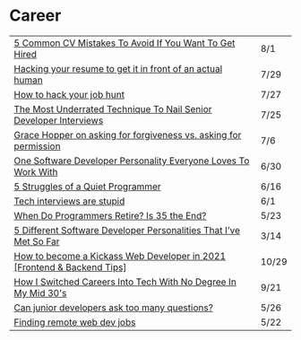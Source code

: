 # Career

|  |  |
| :--- | :--- |
| [5 Common CV Mistakes To Avoid If You Want To Get Hired](https://betterprogramming.pub/5-common-cv-mistakes-to-avoid-if-you-want-to-get-hired-4b454a8055dc) | 8/1 |
| [Hacking your resume to get it in front of an actual human](https://gomakethings.com/hacking-your-resume-to-get-it-in-front-of-an-actual-human/) | 7/29 |
| [How to hack your job hunt](https://gomakethings.com/how-to-hack-your-job-hunt/) | 7/27 |
| [The Most Underrated Technique To Nail Senior Developer Interviews](https://betterprogramming.pub/the-most-underrated-technique-to-nail-senior-developer-interviews-f917025453b7) | 7/25 |
| [Grace Hopper on asking for forgiveness vs. asking for permission](https://gomakethings.com/grace-hopper-on-asking-for-forgiveness-vs.-asking-for-permission/) | 7/6 |
| [One Software Developer Personality Everyone Loves To Work With](https://radiant-brushlands-42789.herokuapp.com/betterprogramming.pub/one-software-developer-personality-everyone-loves-to-work-with-15b841cbc80e) | 6/30 |
| [5 Struggles of a Quiet Programmer](https://betterprogramming.pub/5-struggles-of-a-quiet-programmer-af9fc16108fe) | 6/16 |
| [Tech interviews are stupid](https://gomakethings.com/tech-interviews-are-stupid/) | 6/1 |
| [When Do Programmers Retire? Is 35 the End?](https://radiant-brushlands-42789.herokuapp.com/betterprogramming.pub/when-do-programmers-retire-is-35-the-end-72d173760ee2) | 5/23 |
| [5 Different Software Developer Personalities That I’ve Met So Far](https://betterprogramming.pub/5-different-software-developer-personalities-that-ive-met-so-far-13784f3a8d4a) | 3/14 |
| [How to become a Kickass Web Developer in 2021 \[Frontend & Backend Tips\]](https://dev.to/suniljoshi19/how-to-become-a-kickass-web-developer-in-2021-frontend-backend-tips-457h?utm_source=digest_mailer&utm_medium=email&utm_campaign=digest_email) | 10/29 |
| [How I Switched Careers Into Tech With No Degree In My Mid 30's](https://dev.to/willjohnsonio/how-i-switched-careers-into-tech-with-no-degree-in-my-mid-30-s-1n67?utm_source=digest_mailer&utm_medium=email&utm_campaign=digest_email) | 9/21 |
| [Can junior developers ask too many questions?](https://gomakethings.com/can-junior-developers-ask-too-many-questions/?mc_cid=cffc7a31e8&mc_eid=[UNIQID]) | 5/26 |
| [Finding remote web dev jobs](https://gomakethings.com/finding-remote-web-dev-jobs/?mc_cid=3601251ec6&mc_eid=[UNIQID]) | 5/22 |

